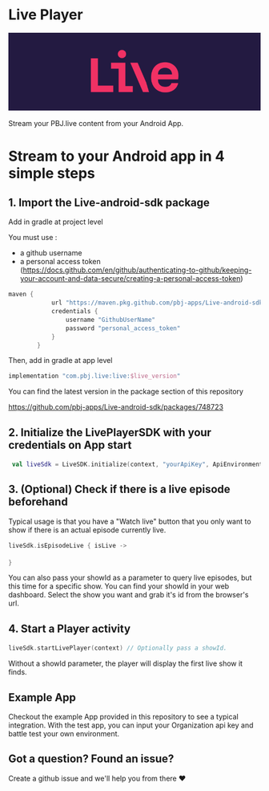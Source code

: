 

# Live Player

![alt text](https://github.com/pbj-apps/Live-ios-sdk/blob/main/banner.png)

Stream your PBJ.live content from your Android App.


# Stream to your Android app in 4 simple steps

## 1. Import the Live-android-sdk package
Add in gradle at project level

You must use :
- a github username
- a personal access token (https://docs.github.com/en/github/authenticating-to-github/keeping-your-account-and-data-secure/creating-a-personal-access-token)

```groovy
maven {
            url "https://maven.pkg.github.com/pbj-apps/Live-android-sdk"
            credentials {
                username "GithubUserName"
                password "personal_access_token"
            }
        }
```
Then, add in gradle at app level

```groovy
implementation "com.pbj.live:live:$live_version"
```

You can find the latest version in the package section of this repository

https://github.com/pbj-apps/Live-android-sdk/packages/748723

## 2. Initialize the LivePlayerSDK with your credentials on App start

```kotlin
 val liveSdk = LiveSDK.initialize(context, "yourApiKey", ApiEnvironment)

```

## 3. (Optional) Check if there is a live episode beforehand
Typical usage is that you have a "Watch live" button that you only want to show if there is an actual episode currently live.

```kotlin
liveSdk.isEpisodeLive { isLive ->

}
```

You can also pass your showId as a parameter to query live episodes, but this time for a specific show. You can find your showId in your web dashboard. Select the show you want and grab it's id from the browser's url.

## 4. Start a Player activity

```kotlin
liveSdk.startLivePlayer(context) // Optionally pass a showId.
```
Without a showId parameter, the player will display the first live show it finds.

## Example App

Checkout the example App provided in this repository to see a typical integration. With the test app, you can input your Organization api key and battle test your own environment.

## Got a question? Found an issue?
Create a github issue and we'll help you from there ❤️
